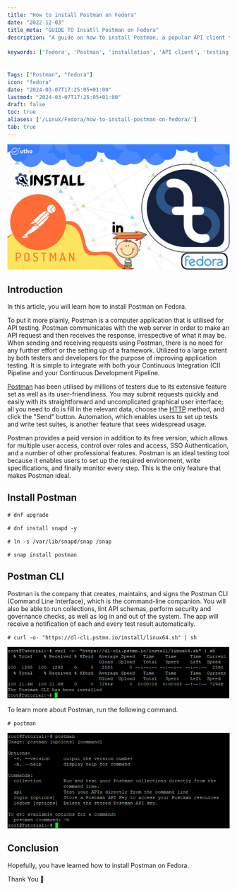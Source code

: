```yaml
---
title: "How to install Postman on Fedora"
date: "2022-12-03"
title_meta: "GUIDE TO Insatll Postman on Fedora"
description: "A guide on how to install Postman, a popular API client tool, on Fedora, a Linux distribution."

keywords: ['Fedora', 'Postman', 'installation', 'API client', 'testing', 'Linux', 'development']


Tags: ["Postman", "fedora"]
icon: "fedora"
date: "2024-03-07T17:25:05+01:00"
lastmod: "2024-03-07T17:25:05+01:00" 
draft: false
toc: true
aliases: ['/Linux/Fedora/how-to-install-postman-on-fedora/']
tab: true
---
```


![How to install Postman on Fedora](images/How-to-install-Postman-on-Fedora_utho.jpg)

## Introduction

In this article, you will learn how to install Postman on Fedora.

To put it more plainly, Postman is a computer application that is utilised for API testing. Postman communicates with the web server in order to make an API request and then receives the response, irrespective of what it may be. When sending and receiving requests using Postman, there is no need for any further effort or the setting up of a framework. Utilized to a large extent by both testers and developers for the purpose of improving application testing. It is simple to integrate with both your Continuous Integration (CI) Pipeline and your Continuous Development Pipeline.

[Postman](https://en.wikipedia.org/wiki/Postman_(software)) has been utilised by millions of testers due to its extensive feature set as well as its user-friendliness. You may submit requests quickly and easily with its straightforward and uncomplicated graphical user interface; all you need to do is fill in the relevant data, choose the [HTTP](https://utho.com/docs/tutorial/how-to-host-a-domain-on-centos-7/) method, and click the "Send" button. Automation, which enables users to set up tests and write test suites, is another feature that sees widespread usage.

Postman provides a paid version in addition to its free version, which allows for multiple user access, control over roles and access, SSO Authentication, and a number of other professional features. Postman is an ideal testing tool because it enables users to set up the required environment, write specifications, and finally monitor every step. This is the only feature that makes Postman ideal.

## Install Postman

```
# dnf upgrade
```

```
# dnf install snapd -y
```

```
# ln -s /var/lib/snapd/snap /snap
```

```
# snap install postman
```

## Postman CLI

Postman is the company that creates, maintains, and signs the Postman CLI (Command Line Interface), which is the command-line companion. You will also be able to run collections, lint API schemas, perform security and governance checks, as well as log in and out of the system. The app will receive a notification of each and every test result automatically.

```
# curl -o- "https://dl-cli.pstmn.io/install/linux64.sh" | sh
```

![install Postman on Fedora](images/image-545.png)

To learn more about Postman, run the following command. 

```
# postman
```

![command output](images/image-546.png)

## Conclusion

Hopefully, you have learned how to install Postman on Fedora.

Thank You 🙂
